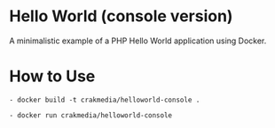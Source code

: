 Hello World (console version)
================================

A minimalistic example of a PHP Hello World application using Docker.

How to Use
==============================

    - docker build -t crakmedia/helloworld-console .

    - docker run crakmedia/helloworld-console
